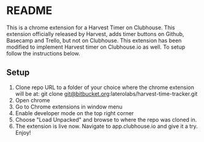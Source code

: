 # README

This is a chrome extension for a Harvest Timer on Clubhouse. This extension officially released by Harvest, adds timer buttons on Github, Basecamp and Trello, but not on Clubhouse. This extension has been modified to implement Harvest timer on Clubhouse.io as well. To setup follow the instructions below.

## Setup

1. Clone repo URL to a folder of your choice where the chrome extension will be at:
    git clone git@bitbucket.org:laterolabs/harvest-time-tracker.git
2. Open chrome
3. Go to Chrome extensions in window menu
4. Enable developer mode on the top right corner
5. Choose "Load Unpacked" and browse to where the repo was cloned in.
6. The extension is live now. Navigate to app.clubhouse.io and give it a try. Enjoy!
